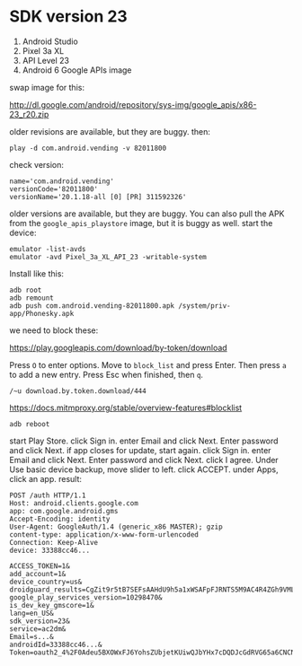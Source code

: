 # SDK version 23

1. Android Studio
2. Pixel 3a XL
3. API Level 23
4. Android 6 Google APIs image

swap image for this:

<http://dl.google.com/android/repository/sys-img/google_apis/x86-23_r20.zip>

older revisions are available, but they are buggy. then:

~~~
play -d com.android.vending -v 82011800
~~~

check version:

~~~
name='com.android.vending'
versionCode='82011800'
versionName='20.1.18-all [0] [PR] 311592326'
~~~

older versions are available, but they are buggy. You can also pull the APK from
the `google_apis_playstore` image, but it is buggy as well. start the device:

~~~
emulator -list-avds
emulator -avd Pixel_3a_XL_API_23 -writable-system
~~~

Install like this:

~~~
adb root
adb remount
adb push com.android.vending-82011800.apk /system/priv-app/Phonesky.apk
~~~

we need to block these:

https://play.googleapis.com/download/by-token/download

Press `O` to enter options. Move to `block_list` and press Enter. Then press
`a` to add a new entry. Press Esc when finished, then `q`.

~~~
/~u download.by.token.download/444
~~~

https://docs.mitmproxy.org/stable/overview-features#blocklist

~~~
adb reboot
~~~

start Play Store. click Sign in. enter Email and click Next. Enter password and
click Next. if app closes for update, start again. click Sign in. enter Email and
click Next. Enter password and click Next. click I agree. Under Use basic device
backup, move slider to left. click ACCEPT. under Apps, click an app. result:

~~~
POST /auth HTTP/1.1
Host: android.clients.google.com
app: com.google.android.gms
Accept-Encoding: identity
User-Agent: GoogleAuth/1.4 (generic_x86 MASTER); gzip
content-type: application/x-www-form-urlencoded
Connection: Keep-Alive
device: 33388cc46...

ACCESS_TOKEN=1&
add_account=1&
device_country=us&
droidguard_results=CgZit9r5tB7SEFsAAHdU9h5a1xWSAFpFJRNTS5M9AC4R4ZGh9VMLBADDJ6...&
google_play_services_version=10298470&
is_dev_key_gmscore=1&
lang=en_US&
sdk_version=23&
service=ac2dm&
Email=s...&
androidId=33388cc46...&
Token=oauth2_4%2F0Adeu5BXOWxFJ6YohsZUbjetKUiwQJbYHx7cDQDJcGdRVG65a6CNCN43q_ro1...
~~~
